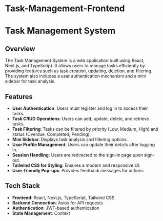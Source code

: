 # Task-Management-Frontend
# Task Management System

## Overview
The Task Management System is a web application built using React, Next.js, and TypeScript. It allows users to manage tasks efficiently by providing features such as task creation, updating, deletion, and filtering. The system also includes a user authentication mechanism and a mini sidebar for task analysis.

## Features
- **User Authentication**: Users must register and log in to access their tasks.
- **Task CRUD Operations**: Users can add, update, delete, and retrieve tasks.
- **Task Filtering**: Tasks can be filtered by priority (Low, Medium, High) and status (Overdue, Completed, Pending).
- **Mini Sidebar**: Displays task analysis and filtering options.
- **User Profile Management**: Users can update their details after logging in.
- **Session Handling**: Users are redirected to the sign-in page upon sign-out.
- **Tailwind CSS for Styling**: Ensures a modern and responsive UI.
- **User-friendly Pop-ups**: Provides feedback messages for actions.

## Tech Stack
- **Frontend**: React, Next.js, TypeScript, Tailwind CSS
- **Backend Connection**: Axios for API requests
- **Authentication**: JWT-based authentication
- **State Management**: Context

